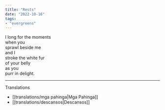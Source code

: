 ```yaml
---
title: "Rests"
date: "2022-10-16"
tags:
- "evergreens"
---
```

I long for the moments  
when you  
sprawl beside me  
and I  
stroke the white fur  
of your belly  
as you  
purr in delight.  

---
Translations
- [[translations/mga pahinga|Mga Pahinga]]
- [[translations/descansos|Descansos]]